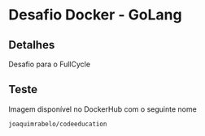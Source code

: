 # Desafio Docker - GoLang

## Detalhes

Desafio para o FullCycle

## Teste

Imagem disponível no DockerHub com o seguinte nome

```
joaquimrabelo/codeeducation
```

